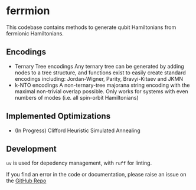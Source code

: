 # ferrmion

This codebase contains methods to generate qubit Hamiltonians from fermionic Hamiltonians.


## Encodings 
- Ternary Tree encodings
    Any ternary tree can be generated by adding nodes to a tree structure, and functions exist to easily create standard encodings including: Jordan-Wigner, Parity, Bravyi-Kitaev and JKMN
- k-NTO encodings
    A non-ternary-tree majorana string encoding with the maximal non-trivial overlap possible.
    Only works for systems with even numbers of modes (i.e. all spin-orbit Hamiltonians)


## Implemented Optimizations
- (In Progress) Clifford Heuristic Simulated Annealing


## Development

`uv` is used for depedency management, with `ruff` for linting.

If you find an error in the code or documentation, please raise an issue on the [GitHub Repo](https://github.com/UCL-CCS/ferrmion)